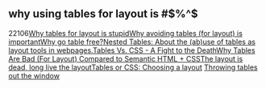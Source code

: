 <article><h2>why using tables for layout is #$%^$</h2><time><span class="day">2</span><span class="month">2</span><span class="year">106</span></time><a href="http://www.hotdesign.com/seybold/index.html">Why tables for layout is stupid</a><a href="http://davespicks.com/essays/notables.html">Why avoiding tables (for layout) is important</a><a href="http://www.workingwith.me.uk/tablefree/why/">Why go table free?</a><a href="http://www.dorward.me.uk/www/nested/">Nested Tables: About the (ab)use of tables as layout tools in webpages.</a><a href="http://www.sitepoint.com/article/tables-vs-css/">Tables Vs. CSS - A Fight to the Death</a><a href="http://www.phrogz.net/CSS/WhyTablesAreBadForLayout.html">Why Tables Are Bad (For Layout) Compared to Semantic HTML + CSS</a><a href="http://www.westciv.com/style_master/house/good_oil/dead_layout/">The layout is dead, long live the layout</a><a href="http://evolt.org/article/Tables_or_CSS_Choosing_a_layout/25/21429/">Tables or CSS: Choosing a layout</a> <a href="http://www.stopdesign.com/articles/throwing_tables/">Throwing tables out the window</a></article>